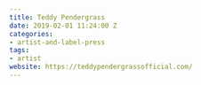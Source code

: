 ```yaml
---
title: Teddy Pendergrass
date: 2019-02-01 11:24:00 Z
categories:
- artist-and-label-press
tags:
- artist
website: https://teddypendergrassofficial.com/
---
```



